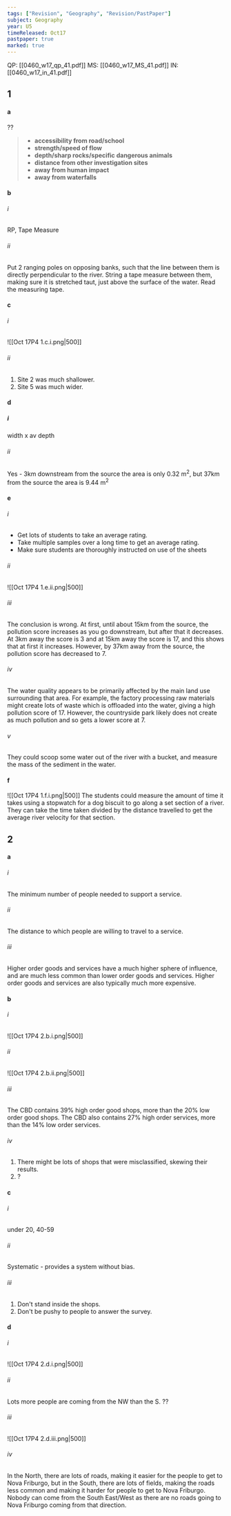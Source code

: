 ```yaml
---
tags: ["Revision", "Geography", "Revision/PastPaper"]
subject: Geography
year: U5
timeReleased: Oct17
pastpaper: true
marked: true
---
```

QP: [[0460_w17_qp_41.pdf]]
MS: [[0460_w17_MS_41.pdf]]
IN: [[0460_w17_in_41.pdf]]

## 1
#### a
??
> - **accessibility from road/school**
> - **strength/speed of flow**
> - **depth/sharp rocks/specific dangerous animals**
> - **distance from other investigation sites**
> - **away from human impact**
> - **away from waterfalls**

#### b
###### i
RP, Tape Measure
###### ii
Put 2 ranging poles on opposing banks, such that the line between them is directly perpendicular to the river. String a tape measure between them, making sure it is stretched taut, just above the surface of the water. Read the measuring tape.

#### c
###### i
![[Oct 17P4 1.c.i.png|500]]
###### ii
1) Site 2 was much shallower.
2) Site 5 was much wider.

#### d
##### i
width x av depth
###### ii
Yes - 3km downstream from the source the area is only 0.32 m<sup>2</sup>, but 37km from the source the area is 9.44 m<sup>2</sup>

#### e
###### i
 - Get lots of students to take an average rating.
 - Take multiple samples over a long time to get an average rating.
 - Make sure students are thoroughly instructed on use of the sheets
###### ii
![[Oct 17P4 1.e.ii.png|500]]
###### iii
The conclusion is wrong. At first, until about 15km from the source, the pollution score increases as you go downstream, but after that it decreases. At 3km away the score is 3 and at 15km away the score is 17, and this shows that at first it increases. However, by 37km away from the source, the pollution score has decreased to 7.
###### iv
The water quality appears to be primarily affected by the main land use surrounding that area. For example, the factory processing raw materials might create lots of waste which is offloaded into the water, giving a high pollution score of 17. However, the countryside park likely does not create as much pollution and so gets a lower score at 7.
###### v
They could scoop some water out of the river with a bucket, and measure the mass of the sediment in the water.

#### f
![[Oct 17P4 1.f.i.png|500]]
The students could measure the amount of time it takes using a stopwatch for a dog biscuit to go along a set section of a river. They can take the time taken divided by the distance travelled to get the average river velocity for that section.


## 2
#### a
###### i
The minimum number of people needed to support a service.
###### ii
The distance to which people are willing to travel to a service.
###### iii
Higher order goods and services have a much higher sphere of influence, and are much less common than lower order goods and services. Higher order goods and services are also typically much more expensive.

#### b
###### i
![[Oct 17P4 2.b.i.png|500]]
###### ii
![[Oct 17P4 2.b.ii.png|500]]
###### iii
The CBD contains 39% high order good shops, more than the 20% low order good shops. The CBD also contains 27% high order services, more than the 14% low order services.
###### iv
1) There might be lots of shops that were misclassified, skewing their results.
2) ?

#### c
###### i
under 20, 40-59
###### ii
Systematic - provides a system without bias.
###### iii
1) Don't stand inside the shops.
2) Don't be pushy to people to answer the survey.

#### d
###### i
![[Oct 17P4 2.d.i.png|500]]
###### ii
Lots more people are coming from the NW than the S.
??
###### iii
![[Oct 17P4 2.d.iii.png|500]]
###### iv
In the North, there are lots of roads, making it easier for the people to get to Nova Friburgo, but in the South, there are lots of fields, making the roads less common and making it harder for people to get to Nova Friburgo. Nobody can come from the South East/West as there are no roads going to Nova Friburgo coming from that direction.